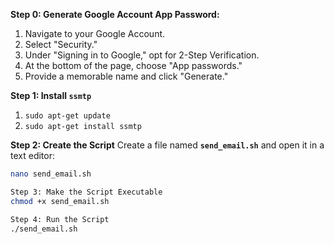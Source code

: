 **Step 0: Generate Google Account App Password:**
1. Navigate to your Google Account.
2. Select "Security."
3. Under "Signing in to Google," opt for 2-Step Verification.
4. At the bottom of the page, choose "App passwords."
5. Provide a memorable name and click "Generate."

**Step 1: Install `ssmtp`**
1. `sudo apt-get update`
2. `sudo apt-get install ssmtp`

**Step 2: Create the Script**
Create a file named **`send_email.sh`** and open it in a text editor:
```bash
nano send_email.sh

Step 3: Make the Script Executable
chmod +x send_email.sh

Step 4: Run the Script
./send_email.sh
